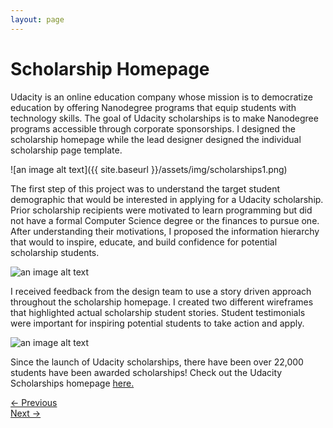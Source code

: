 ```yaml
---
layout: page
---
```


# Scholarship Homepage

Udacity is an online education company whose mission is to democratize education by offering Nanodegree programs that equip students with technology skills. The goal of Udacity scholarships is to make Nanodegree programs accessible through corporate sponsorships. I designed the scholarship homepage while the lead designer designed the individual scholarship page template.

![an image alt text]({{ site.baseurl }}/assets/img/scholarships1.png)

The first step of this project was to understand the target student demographic that would be interested in applying for a Udacity scholarship. Prior scholarship recipients were motivated to learn programming but did not have a formal Computer Science degree or the finances to pursue one. After understanding their motivations, I proposed the information hierarchy that would to inspire, educate, and build confidence for potential scholarship students.

![an image alt text]({{base.siteurl}}/assets/img/scholarships2.png)

I received feedback from the design team to use a story driven approach throughout the scholarship homepage. I created two different wireframes that highlighted actual scholarship student stories. Student testimonials were important for inspiring potential students to take action and apply.

![an image alt text]({{base.siteurl}}/assets/img/scholarships3.png)

Since the launch of Udacity scholarships, there have been over 22,000 students have been awarded scholarships!
Check out the Udacity Scholarships homepage <a href="https://www.udacity.com/scholarships" target="_blank">here. </a>

<div class="clearfix mxn2 container-sm mt4">
  <div class="col col-6">
    <a href="/projects/codestudio"> ← Previous </a>
  </div>

  <div class="col col-6 right-align">
    <a href="/projects/dvi"> Next → </a>
  </div>
</div>
